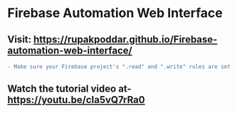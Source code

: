 # Firebase Automation Web Interface
## Visit: https://rupakpoddar.github.io/Firebase-automation-web-interface/
``` diff
- Make sure your Firebase project's ".read" and ".write" rules are set to "true". Avoiding this will result in an error.
```
## Watch the tutorial video at- https://youtu.be/cIa5vQ7rRa0
